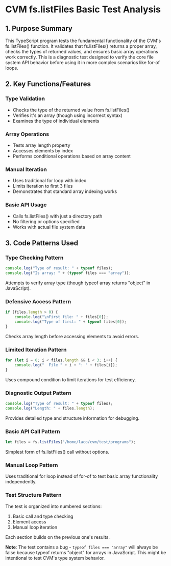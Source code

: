 # CVM fs.listFiles Basic Test Analysis

## 1. Purpose Summary

This TypeScript program tests the fundamental functionality of the CVM's fs.listFiles() function. It validates that fs.listFiles() returns a proper array, checks the types of returned values, and ensures basic array operations work correctly. This is a diagnostic test designed to verify the core file system API behavior before using it in more complex scenarios like for-of loops.

## 2. Key Functions/Features

### Type Validation
- Checks the type of the returned value from fs.listFiles()
- Verifies it's an array (though using incorrect syntax)
- Examines the type of individual elements

### Array Operations
- Tests array length property
- Accesses elements by index
- Performs conditional operations based on array content

### Manual Iteration
- Uses traditional for loop with index
- Limits iteration to first 3 files
- Demonstrates that standard array indexing works

### Basic API Usage
- Calls fs.listFiles() with just a directory path
- No filtering or options specified
- Works with actual file system data

## 3. Code Patterns Used

### Type Checking Pattern
```typescript
console.log("Type of result: " + typeof files);
console.log("Is array: " + (typeof files === "array"));
```
Attempts to verify array type (though typeof array returns "object" in JavaScript).

### Defensive Access Pattern
```typescript
if (files.length > 0) {
    console.log("\nFirst file: " + files[0]);
    console.log("Type of first: " + typeof files[0]);
}
```
Checks array length before accessing elements to avoid errors.

### Limited Iteration Pattern
```typescript
for (let i = 0; i < files.length && i < 3; i++) {
    console.log("  File " + i + ": " + files[i]);
}
```
Uses compound condition to limit iterations for test efficiency.

### Diagnostic Output Pattern
```typescript
console.log("Type of result: " + typeof files);
console.log("Length: " + files.length);
```
Provides detailed type and structure information for debugging.

### Basic API Call Pattern
```typescript
let files = fs.listFiles("/home/laco/cvm/test/programs");
```
Simplest form of fs.listFiles() call without options.

### Manual Loop Pattern
Uses traditional for loop instead of for-of to test basic array functionality independently.

### Test Structure Pattern
The test is organized into numbered sections:
1. Basic call and type checking
2. Element access
3. Manual loop iteration

Each section builds on the previous one's results.

**Note**: The test contains a bug - `typeof files === "array"` will always be false because typeof returns "object" for arrays in JavaScript. This might be intentional to test CVM's type system behavior.